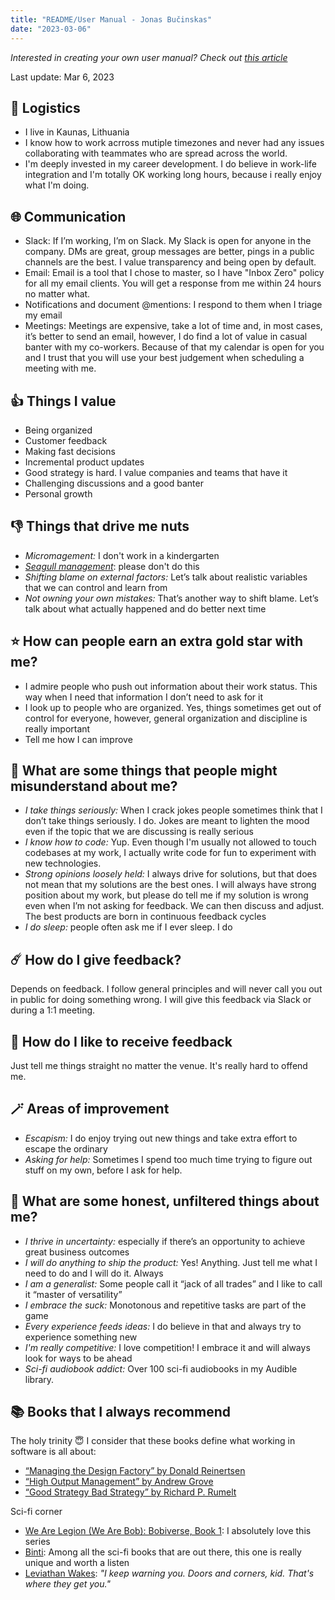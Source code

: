 ```yaml
---
title: "README/User Manual - Jonas Bučinskas"
date: "2023-03-06"
---
```


_Interested in creating your own user manual? Check out [this article](https://feld.com/archives/2016/04/user-manual-working/)_

Last update: Mar 6, 2023

## 🚚 Logistics

- I live in Kaunas, Lithuania
- I know how to work acrross mutiple timezones and never had any issues collaborating with teammates who are spread across the world.
- I'm deeply invested in my career development. I do believe in work-life integration and I'm totally OK working long hours, because i really enjoy what I'm doing.

## 🌐 Communication

- Slack: If I’m working, I’m on Slack. My Slack is open for anyone in the company. DMs are great, group messages are better, pings in a public channels are the best. I value transparency and being open by default.
- Email: Email is a tool that I chose to master, so I have "Inbox Zero" policy for all my email clients. You will get a response from me within 24 hours no matter what.
- Notifications and document @mentions: I respond to them when I triage my email
- Meetings: Meetings are expensive, take a lot of time and, in most cases, it’s better to send an email, however, I do find a lot of value in casual banter with my co-workers. Because of that my calendar is open for you and I trust that you will use your best judgement when scheduling a meeting with me.

## 👍 Things I value

- Being organized
- Customer feedback
- Making fast decisions
- Incremental product updates
- Good strategy is hard. I value companies and teams that have it
- Challenging discussions and a good banter
- Personal growth

## 👎 Things that drive me nuts

- _Micromagement:_ I don't work in a kindergarten
- _[Seagull management](https://en.wikipedia.org/wiki/Seagull_management)_: please don't do this
- _Shifting blame on external factors:_ Let’s talk about realistic variables that we can control and learn from
- _Not owning your own mistakes:_ That’s another way to shift blame. Let’s talk about what actually happened and do better next time

## ⭐ How can people earn an extra gold star with me?

- I admire people who push out information about their work status. This way when I need that information I don’t need to ask for it
- I look up to people who are organized. Yes, things sometimes get out of control for everyone, however, general organization and discipline is really important
- Tell me how I can improve

## 🤷 What are some things that people might misunderstand about me?

- _I take things seriously:_ When I crack jokes people sometimes think that I don’t take things seriously. I do. Jokes are meant to lighten the mood even if the topic that we are discussing is really serious
- _I know how to code:_ Yup. Even though I'm usually not allowed to touch codebases at my work, I actually write code for fun to experiment with new technologies.
- _Strong opinions loosely held:_ I always drive for solutions, but that does not mean that my solutions are the best ones. I will always have strong position about my work, but please do tell me if my solution is wrong even when I’m not asking for feedback. We can then discuss and adjust. The best products are born in continuous feedback cycles
- _I do sleep:_ people often ask me if I ever sleep. I do

## ☄️ How do I give feedback?

Depends on feedback. I follow general principles and will never call you out in public for doing something wrong. I will give this feedback via Slack or during a 1:1 meeting.

## 👀 How do I like to receive feedback

Just tell me things straight no matter the venue. It's really hard to offend me.

## 🪄 Areas of improvement

- _Escapism:_ I do enjoy trying out new things and take extra effort to escape the ordinary
- _Asking for help:_ Sometimes I spend too much time trying to figure out stuff on my own, before I ask for help.

## 🍿 What are some honest, unfiltered things about me?

- _I thrive in uncertainty:_ especially if there’s an opportunity to achieve great business outcomes
- _I will do anything to ship the product:_ Yes! Anything. Just tell me what I need to do and I will do it. Always
- _I am a generalist:_ Some people call it “jack of all trades” and I like to call it “master of versatility”
- _I embrace the suck:_ Monotonous and repetitive tasks are part of the game
- _Every experience feeds ideas:_ I do believe in that and always try to experience something new
- _I'm really competitive:_ I love competition! I embrace it and will always look for ways to be ahead
- _Sci-fi audiobook addict:_ Over 100 sci-fi audiobooks in my Audible library.

## 📚 Books that I always recommend

The holy trinity 😇 I consider that these books define what working in software is all about:

- [“Managing the Design Factory” by Donald Reinertsen](https://www.amazon.com/Managing-Design-Factory-Donald-Reinertsen/dp/0684839911/)
- [“High Output Management” by Andrew Grove](https://www.amazon.com/High-Output-Management-Andrew-Grove/dp/0679762884/)
- [“Good Strategy Bad Strategy” by Richard P. Rumelt](https://www.amazon.com/Good-Strategy-Bad-Difference-Matters/dp/0307886239)

Sci-fi corner

- [We Are Legion (We Are Bob): Bobiverse, Book 1](https://www.amazon.com/We-Are-Legion-We-Are-Bob-audiobook/dp/B01L082SCI/): I absolutely love this series
- [Binti](https://www.amazon.com/Binti-Nnedi-Okorafor-audiobook/dp/B010GJG4PE/): Among all the sci-fi books that are out there, this one is really unique and worth a listen
- [Leviathan Wakes](https://www.amazon.com/Leviathan-Wakes-James-S-A-Corey-audiobook/dp/B073HBQXMT/): _"I keep warning you. Doors and corners, kid. That's where they get you."_
